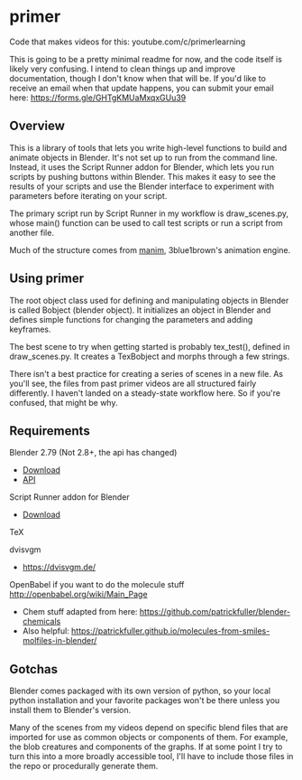 # primer
Code that makes videos for this: youtube.com/c/primerlearning

This is going to be a pretty minimal readme for now, and the code itself is likely very confusing. I intend to clean things up and improve documentation, though I don't know when that will be. If you'd like to receive an email when that update happens, you can submit your email here: https://forms.gle/GHTgKMUaMxqxGUu39

## Overview  
This is a library of tools that lets you write high-level functions to build and animate objects in Blender. It's not set up to run from the command line. Instead, it uses the Script Runner addon for Blender, which lets you run scripts by pushing buttons within Blender. This makes it easy to see the results of your scripts and use the Blender interface to experiment with parameters before iterating on your script.

The primary script run by Script Runner in my workflow is draw_scenes.py, whose main() function can be used to call test scripts or run a script from another file.

Much of the structure comes from [manim](https://github.com/3b1b/manim), 3blue1brown's animation engine.

## Using primer
The root object class used for defining and manipulating objects in Blender is called Bobject (blender object). It initializes an object in Blender and defines simple functions for changing the parameters and adding keyframes.

The best scene to try when getting started is probably tex_test(), defined in draw_scenes.py. It creates a TexBobject and morphs through a few strings.

There isn't a best practice for creating a series of scenes in a new file. As you'll see, the files from past primer videos are all structured fairly differently. I haven't landed on a steady-state workflow here. So if you're confused, that might be why.

## Requirements  
Blender 2.79 (Not 2.8+, the api has changed)
- [Download](https://www.blender.org/)  
- [API](https://docs.blender.org/api/2.79/)  

Script Runner addon for Blender 
- [Download](http://goodspiritgraphics.com/software/products/script-runner-addon/)  

TeX  

dvisvgm  
- https://dvisvgm.de/  

OpenBabel if you want to do the molecule stuff http://openbabel.org/wiki/Main_Page  
- Chem stuff adapted from here: https://github.com/patrickfuller/blender-chemicals
- Also helpful: https://patrickfuller.github.io/molecules-from-smiles-molfiles-in-blender/

## Gotchas  
Blender comes packaged with its own version of python, so your local python installation and your favorite packages won't be there unless you install them to Blender's version.

Many of the scenes from my videos depend on specific blend files that are imported for use as common objects or components of them. For example, the blob creatures and components of the graphs. If at some point I try to turn this into a more broadly accessible tool, I'll have to include those files in the repo or procedurally generate them.
